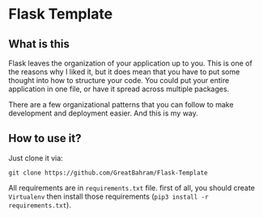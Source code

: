 # Flask Template

## What is this 

Flask leaves the organization of your application up to you. This is one of the reasons why I liked it, but it does mean that you have to put some thought into how to structure your code. You could put your entire application in one file, or have it spread across multiple packages.

There are a few organizational patterns that you can follow to make development and deployment easier. And this is my way.

## How to use it?

Just clone it via:

`git clone https://github.com/GreatBahram/Flask-Template`

All requirements are in `requirements.txt` file. first of all, you should create `Virtualenv` then install those requirements (`pip3 install -r requirements.txt`).

